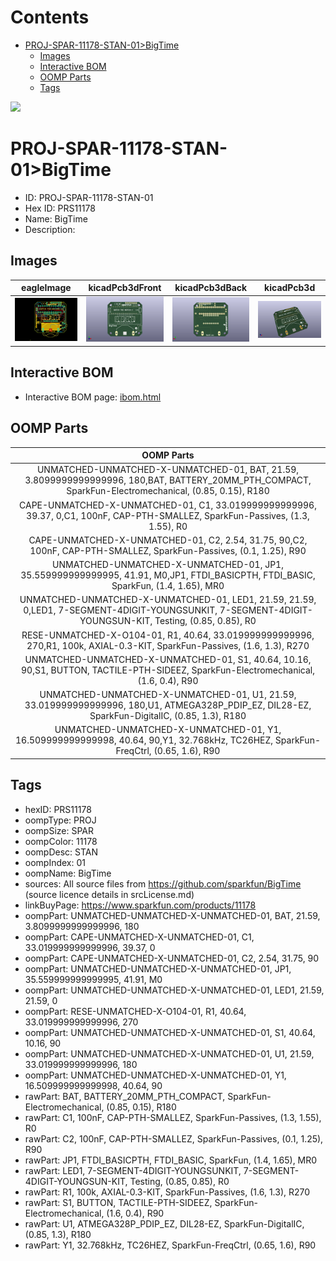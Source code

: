 



Contents
========

* [PROJ-SPAR-11178-STAN-01>BigTime](#proj-spar-11178-stan-01bigtime)
	* [Images](#images)
	* [Interactive BOM](#interactive-bom)
	* [OOMP Parts](#oomp-parts)
	* [Tags](#tags)
  
![][im]
# PROJ-SPAR-11178-STAN-01>BigTime

- ID: PROJ-SPAR-11178-STAN-01
- Hex ID: PRS11178
- Name: BigTime
- Description: 

## Images
  
  

|eagleImage|kicadPcb3dFront|kicadPcb3dBack|kicadPcb3d|
| :---: | :---: | :---: | :---: |
|[![eagleImage](eagleImage_140.png)](eagleImage_600.png)|[![kicadPcb3dFront](kicadPcb3dFront_140.png)](kicadPcb3dFront_600.png)|[![kicadPcb3dBack](kicadPcb3dBack_140.png)](kicadPcb3dBack_600.png)|[![kicadPcb3d](kicadPcb3d_140.png)](kicadPcb3d_600.png)|

## Interactive BOM

- Interactive BOM page: [ibom.html](kicad/bom/ibom.html)

## OOMP Parts
  

|OOMP Parts|
| :---: |
|UNMATCHED-UNMATCHED-X-UNMATCHED-01, BAT, 21.59, 3.8099999999999996, 180,BAT, BATTERY_20MM_PTH_COMPACT, SparkFun-Electromechanical, (0.85, 0.15), R180|
|CAPE-UNMATCHED-X-UNMATCHED-01, C1, 33.019999999999996, 39.37, 0,C1, 100nF, CAP-PTH-SMALLEZ, SparkFun-Passives, (1.3, 1.55), R0|
|CAPE-UNMATCHED-X-UNMATCHED-01, C2, 2.54, 31.75, 90,C2, 100nF, CAP-PTH-SMALLEZ, SparkFun-Passives, (0.1, 1.25), R90|
|UNMATCHED-UNMATCHED-X-UNMATCHED-01, JP1, 35.559999999999995, 41.91, M0,JP1, FTDI_BASICPTH, FTDI_BASIC, SparkFun, (1.4, 1.65), MR0|
|UNMATCHED-UNMATCHED-X-UNMATCHED-01, LED1, 21.59, 21.59, 0,LED1, 7-SEGMENT-4DIGIT-YOUNGSUNKIT, 7-SEGMENT-4DIGIT-YOUNGSUN-KIT, Testing, (0.85, 0.85), R0|
|RESE-UNMATCHED-X-O104-01, R1, 40.64, 33.019999999999996, 270,R1, 100k, AXIAL-0.3-KIT, SparkFun-Passives, (1.6, 1.3), R270|
|UNMATCHED-UNMATCHED-X-UNMATCHED-01, S1, 40.64, 10.16, 90,S1, BUTTON, TACTILE-PTH-SIDEEZ, SparkFun-Electromechanical, (1.6, 0.4), R90|
|UNMATCHED-UNMATCHED-X-UNMATCHED-01, U1, 21.59, 33.019999999999996, 180,U1, ATMEGA328P_PDIP_EZ, DIL28-EZ, SparkFun-DigitalIC, (0.85, 1.3), R180|
|UNMATCHED-UNMATCHED-X-UNMATCHED-01, Y1, 16.509999999999998, 40.64, 90,Y1, 32.768kHz, TC26HEZ, SparkFun-FreqCtrl, (0.65, 1.6), R90|

## Tags

- hexID: PRS11178
- oompType: PROJ
- oompSize: SPAR
- oompColor: 11178
- oompDesc: STAN
- oompIndex: 01
- oompName: BigTime
- sources: All source files from https://github.com/sparkfun/BigTime (source licence details in srcLicense.md)
- linkBuyPage: https://www.sparkfun.com/products/11178
- oompPart: UNMATCHED-UNMATCHED-X-UNMATCHED-01, BAT, 21.59, 3.8099999999999996, 180
- oompPart: CAPE-UNMATCHED-X-UNMATCHED-01, C1, 33.019999999999996, 39.37, 0
- oompPart: CAPE-UNMATCHED-X-UNMATCHED-01, C2, 2.54, 31.75, 90
- oompPart: UNMATCHED-UNMATCHED-X-UNMATCHED-01, JP1, 35.559999999999995, 41.91, M0
- oompPart: UNMATCHED-UNMATCHED-X-UNMATCHED-01, LED1, 21.59, 21.59, 0
- oompPart: RESE-UNMATCHED-X-O104-01, R1, 40.64, 33.019999999999996, 270
- oompPart: UNMATCHED-UNMATCHED-X-UNMATCHED-01, S1, 40.64, 10.16, 90
- oompPart: UNMATCHED-UNMATCHED-X-UNMATCHED-01, U1, 21.59, 33.019999999999996, 180
- oompPart: UNMATCHED-UNMATCHED-X-UNMATCHED-01, Y1, 16.509999999999998, 40.64, 90
- rawPart: BAT, BATTERY_20MM_PTH_COMPACT, SparkFun-Electromechanical, (0.85, 0.15), R180
- rawPart: C1, 100nF, CAP-PTH-SMALLEZ, SparkFun-Passives, (1.3, 1.55), R0
- rawPart: C2, 100nF, CAP-PTH-SMALLEZ, SparkFun-Passives, (0.1, 1.25), R90
- rawPart: JP1, FTDI_BASICPTH, FTDI_BASIC, SparkFun, (1.4, 1.65), MR0
- rawPart: LED1, 7-SEGMENT-4DIGIT-YOUNGSUNKIT, 7-SEGMENT-4DIGIT-YOUNGSUN-KIT, Testing, (0.85, 0.85), R0
- rawPart: R1, 100k, AXIAL-0.3-KIT, SparkFun-Passives, (1.6, 1.3), R270
- rawPart: S1, BUTTON, TACTILE-PTH-SIDEEZ, SparkFun-Electromechanical, (1.6, 0.4), R90
- rawPart: U1, ATMEGA328P_PDIP_EZ, DIL28-EZ, SparkFun-DigitalIC, (0.85, 1.3), R180
- rawPart: Y1, 32.768kHz, TC26HEZ, SparkFun-FreqCtrl, (0.65, 1.6), R90



[im]: kicadPcb3d_450.png
